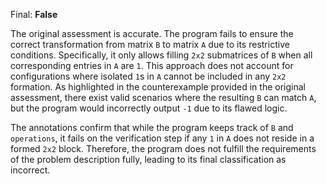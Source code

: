 Final: **False**

The original assessment is accurate. The program fails to ensure the correct transformation from matrix `B` to matrix `A` due to its restrictive conditions. Specifically, it only allows filling `2x2` submatrices of `B` when all corresponding entries in `A` are `1`. This approach does not account for configurations where isolated `1`s in `A` cannot be included in any `2x2` formation. As highlighted in the counterexample provided in the original assessment, there exist valid scenarios where the resulting `B` can match `A`, but the program would incorrectly output `-1` due to its flawed logic.

The annotations confirm that while the program keeps track of `B` and `operations`, it fails on the verification step if any `1` in `A` does not reside in a formed `2x2` block. Therefore, the program does not fulfill the requirements of the problem description fully, leading to its final classification as incorrect.